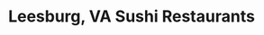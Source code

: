 ---
layout: city
title: Leesburg, VA Sushi Restaurants
permalink: /virginia/leesburg/
stateAbbr: VA
stateName: Virginia
cityName: Leesburg
---
